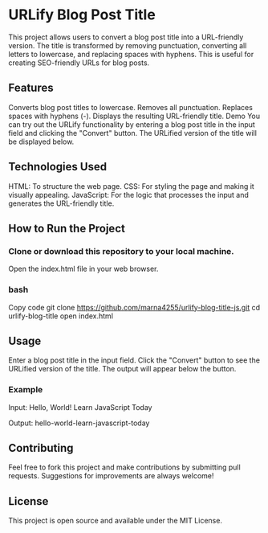 # URLify Blog Post Title

This project allows users to convert a blog post title into a URL-friendly version. The title is transformed by removing punctuation, converting all letters to lowercase, and replacing spaces with hyphens. This is useful for creating SEO-friendly URLs for blog posts.

## Features

Converts blog post titles to lowercase.
Removes all punctuation.
Replaces spaces with hyphens (-).
Displays the resulting URL-friendly title.
Demo
You can try out the URLify functionality by entering a blog post title in the input field and clicking the "Convert" button. The URLified version of the title will be displayed below.

## Technologies Used

HTML: To structure the web page.
CSS: For styling the page and making it visually appealing.
JavaScript: For the logic that processes the input and generates the URL-friendly title.

## How to Run the Project

### Clone or download this repository to your local machine.

Open the index.html file in your web browser.

### bash

Copy code
git clone https://github.com/marna4255/urlify-blog-title-js.git
cd urlify-blog-title
open index.html

## Usage

Enter a blog post title in the input field.
Click the "Convert" button to see the URLified version of the title.
The output will appear below the button.

### Example

Input:
Hello, World! Learn JavaScript Today

Output:
hello-world-learn-javascript-today

## Contributing

Feel free to fork this project and make contributions by submitting pull requests. Suggestions for improvements are always welcome!

## License

This project is open source and available under the MIT License.
